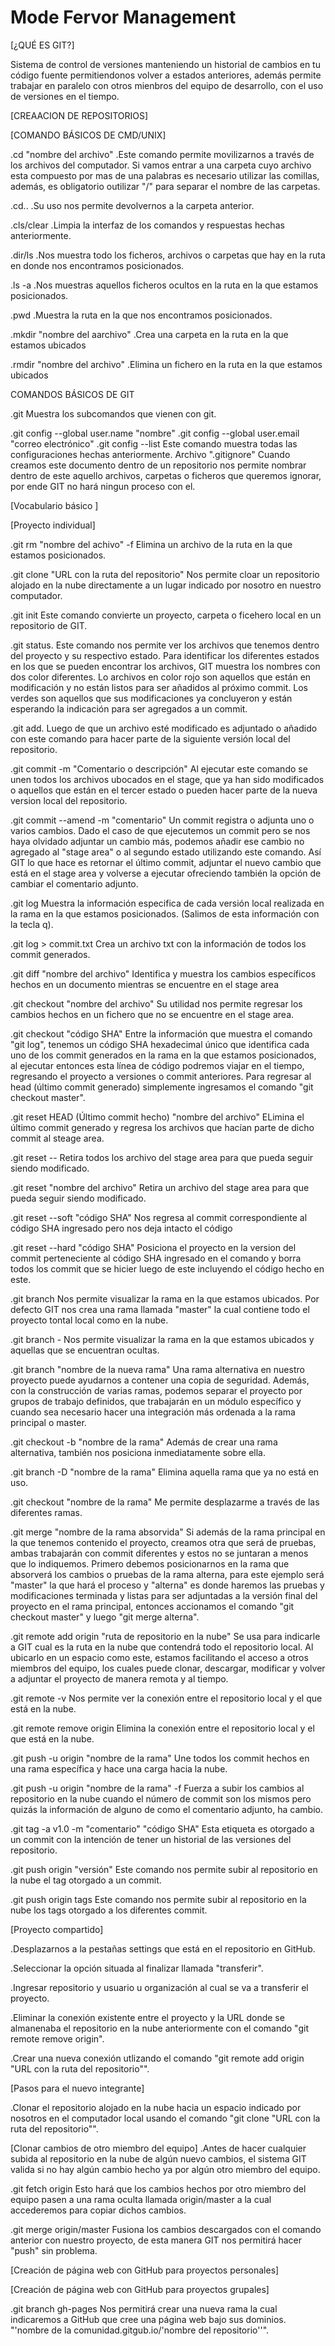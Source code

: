 # Mode Fervor Management

[¿QUÉ ES GIT?]

Sistema de control de versiones manteniendo un historial de cambios en tu código fuente permitiendonos volver a estados anteriores, además permite trabajar en paralelo con otros mienbros del equipo de desarrollo, con el uso de versiones en el tiempo.


[CREAACION DE REPOSITORIOS]






[COMANDO BÁSICOS DE CMD/UNIX]

.cd "nombre del archivo"
  .Este comando permite movilizarnos a través de los archivos del computador. Si vamos entrar a una carpeta cuyo archivo esta compuesto    por mas de una palabras es necesario utilizar las comillas, además, es obligatorio outilizar "/" para separar el nombre de las          carpetas.

.cd..
  .Su uso nos permite devolvernos a la carpeta anterior.

.cls/clear
  .Limpia la interfaz de los comandos y respuestas hechas anteriormente.

.dir/ls
  .Nos muestra todo los ficheros, archivos o carpetas que hay en la ruta en donde nos encontramos posicionados.

.ls -a
  .Nos muestras aquellos ficheros ocultos en la ruta en la que estamos posicionados.
  
.pwd
  .Muestra la ruta en la que nos encontramos posicionados.
  
.mkdir "nombre del aarchivo"
  .Crea una carpeta en la ruta en la que estamos ubicados
  
.rmdir "nombre del archivo"
  .Elimina un fichero en la ruta en la que estamos ubicados


COMANDOS BÁSICOS DE GIT

.git
  Muestra los subcomandos que vienen con git.
  
.git config --global user.name "nombre" 
.git config --global user.email "correo electrónico"
.git config --list
  Este comando muestra todas las configuraciones hechas anteriormente.
Archivo ".gitignore"
  Cuando creamos este documento dentro de un repositorio nos permite nombrar dentro de este aquello archivos, carpetas o ficheros que     queremos ignorar, por ende GIT no hará ningun proceso con el.

[Vocabulario básico ]

[Proyecto individual]

.git rm "nombre del achivo" -f
  Elimina un archivo de la ruta en la que estamos posicionados.
  
.git clone "URL con la ruta del repositorio"
  Nos permite cloar un repositorio alojado en la nube directamente a un lugar indicado por nosotro en nuestro computador.
  
.git init
  Este comando convierte un proyecto, carpeta o ficehero local en un repositorio de GIT.
  
.git status.
  Este comando nos permite ver los archivos que tenemos dentro del proyecto y su respectivo estado. Para identificar los diferentes       estados en los que se pueden encontrar los archivos, GIT muestra los nombres con dos color diferentes. Lo archivos en color rojo son     aquellos que están en modificación y no están listos para ser añadidos al próximo commit. Los verdes son aquellos que sus               modificaciones ya concluyeron y están esperando la indicación para ser agregados a un commit.
  
.git add.
  Luego de que un archivo esté modificado es adjuntado o añadido con este comando para hacer parte de la siguiente versión local del       repositorio.
  
.git commit -m "Comentario o descripción"
  Al ejecutar este comando se unen todos los archivos ubocados en el stage, que ya han sido modificados o aquellos que están en el         tercer estado o pueden hacer parte de la nueva version local del repositorio.
  
.git commit --amend -m "comentario"
  Un commit registra o adjunta uno o varios cambios. Dado el caso de que ejecutemos un commit pero se nos haya olvidado adjuntar un       cambio más, podemos añadir ese cambio no agregado al "stage area" o al segundo estado utilizando este comando. Así GIT lo que hace es   retornar el último commit, adjuntar el nuevo cambio que está en el stage area y volverse a ejecutar ofreciendo también la opción de     cambiar el comentario adjunto.

.git log
  Muestra la información especifica de cada versión local realizada en la rama en la que estamos posicionados. (Salimos de esta           información con la tecla q).

.git log > commit.txt
  Crea un archivo txt con la información de todos los commit generados.

.git diff "nombre del archivo"
  Identifica y muestra los cambios específicos hechos en un documento mientras se encuentre en el stage area

.git checkout "nombre del archivo"
  Su utilidad nos permite regresar los cambios hechos en un fichero que no se encuentre en el stage area.
  
.git checkout "código SHA"
  Entre la información que muestra el comando "git log", tenemos un código SHA hexadecimal único que identifica cada uno de los commit     generados en la rama en la que estamos posicionados, al ejecutar entonces esta línea de código podremos viajar en el tiempo,             regresando el proyecto a versiones o commit anteriores. Para regresar al head (último commit generado) simplemente ingresamos el         comando "git checkout master".
  
.git reset HEAD (Último commit hecho) "nombre del archivo"
  ELimina el último commit generado y regresa los archivos que hacían parte de dicho commit al steage area.

.git reset --
  Retira todos los archivo del stage area para que pueda seguir siendo modificado.
  
.git reset "nombre del archivo"
  Retira un archivo del stage area para que pueda seguir siendo modificado.
  
.git reset --soft "código SHA"
  Nos regresa al commit correspondiente al código SHA ingresado pero nos deja intacto el código 
  
.git reset --hard "código SHA"
  Posiciona el proyecto en la version del commit perteneciente al código SHA ingresado en el comando y borra todos los commit que se       hicier luego de este incluyendo el código hecho en este.
  
.git branch
  Nos permite visualizar la rama en la que estamos ubicados. Por defecto GIT nos crea una rama llamada "master" la cual contiene todo el   proyecto tontal local como en la nube.
  
.git branch -
  Nos permite visualizar la rama en la que estamos ubicados y aquellas que se encuentran ocultas.

.git branch "nombre de la nueva rama"
  Una rama alternativa en nuestro proyecto puede ayudarnos a contener una copia de seguridad. Además, con la construcción de varias       ramas, podemos separar el proyecto por grupos de trabajo definidos, que trabajarán en un módulo específico y cuando sea necesario       hacer una integración más ordenada a la rama principal o master.
  
.git checkout -b "nombre de la rama"
  Además de crear una rama alternativa, también nos posiciona inmediatamente sobre ella.
  
.git branch -D "nombre de la rama"
  Elimina aquella rama que ya no está en uso.
  
.git checkout "nombre de la rama"
  Me permite desplazarme a través de las diferentes ramas.
  
.git merge "nombre de la rama absorvida"
  Si además de la rama principal en la que tenemos contenido el proyecto, creamos otra que será de pruebas, ambas trabajarán con commit   diferentes y estos no se juntaran a menos que lo indiquemos. Primero debemos posicionarnos en la rama que absorverá los cambios o       pruebas de la rama alterna, para este ejemplo será "master" la que hará el proceso y "alterna" es donde haremos las pruebas y           modificaciones terminada y listas para ser adjuntadas a la versión final del proyecto en el rama principal, entonces accionamos el       comando "git checkout master" y luego "git merge alterna".

.git remote add origin "ruta de repositorio en la nube"
  Se usa para indicarle a GIT cual es la ruta en la nube que contendrá todo el repositorio local. Al ubicarlo en un espacio como este,     estamos facilitando el acceso a otros miembros del equipo, los cuales puede clonar, descargar, modificar y volver a adjuntar el         proyecto de manera remota y al tiempo.
  
.git remote -v
  Nos permite ver la conexión entre el repositorio local y el que está en la nube.
  
.git remote remove origin
  Elimina la conexión entre el repositorio local y el que está en la nube.
  
.git push -u origin "nombre de la rama"
  Une todos los commit hechos en una rama específica y hace una carga hacia la nube.
  
.git push -u origin "nombre de la rama" -f
  Fuerza a subir los cambios al repositorio en la nube cuando el número de commit son los mismos pero quizás la información de alguno de   como el comentario adjunto, ha cambio.
  
.git tag -a v1.0 -m "comentario" "código SHA"
  Esta etiqueta es otorgado a un commit con la intención de tener un historial de las versiones del repositorio.
  
.git push origin "versión"
  Este comando nos permite subir al repositorio en la nube el tag otorgado a un commit.
  
.git push origin tags
  Este comando nos permite subir al repositorio en la nube los tags otorgado a los diferentes commit.


[Proyecto compartido]

.Desplazarnos a la pestañas settings que está en el repositorio en GitHub.

.Seleccionar la opción situada al finalizar llamada "transferir".

.Ingresar repositorio y usuario u organización al cual se va a transferir el proyecto.

.Eliminar la conexión existente entre el proyecto y la URL donde se almanenaba el repositorio en la nube anteriormente con el comando "git remote remove origin".

.Crear una nueva conexión utlizando el comando "git remote add origin "URL con la ruta del repositorio"".

  [Pasos para el nuevo integrante]

  .Clonar el repositorio alojado en la nube hacia un espacio indicado por nosotros en el computador local usando el comando "git clone      "URL con la ruta del repositorio"".
  
  
[Clonar cambios de otro miembro del equipo]
.Antes de hacer cualquier subida al repositorio en la nube de algún nuevo cambios, el sistema GIT valida si no hay algún cambio hecho ya por algún otro miembro del equipo.

.git fetch origin
  Esto hará que los cambios hechos por otro miembro del equipo pasen a una rama oculta llamada origin/master a la cual accederemos para   copiar dichos cambios.
   
.git merge origin/master
  Fusiona los cambios descargados con el comando anterior con nuestro proyecto, de esta manera GIT nos permitirá hacer "push" sin         problema.


[Creación de página web con GitHub para proyectos personales]




[Creación de página web con GitHub para proyectos grupales]

.git branch gh-pages
  Nos permitirá crear una nueva rama la cual indicaremos a GitHub que cree una página web bajo sus dominios. "'nombre de la               comunidad.gitgub.io/'nombre del repositorio''".
